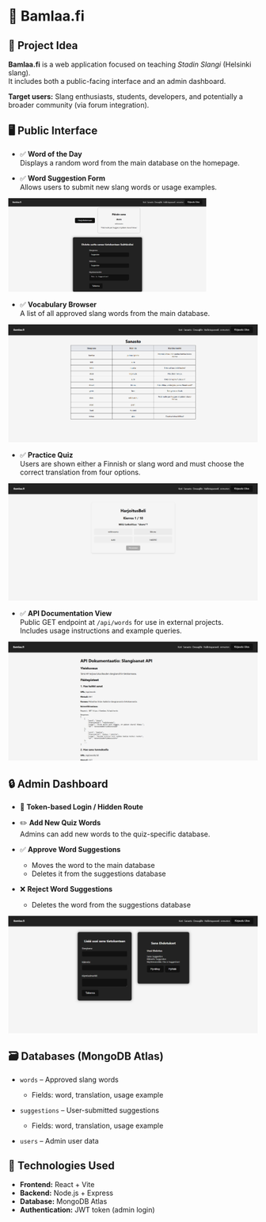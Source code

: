 # 🧠 Bamlaa.fi

## 🎯 Project Idea

**Bamlaa.fi** is a web application focused on teaching *Stadin Slangi* (Helsinki slang).  
It includes both a public-facing interface and an admin dashboard.

**Target users:** Slang enthusiasts, students, developers, and potentially a broader community (via forum integration).


## 🖥️ Public Interface

- ✅ **Word of the Day**  
  Displays a random word from the main database on the homepage.

- ✅ **Word Suggestion Form**  
  Allows users to submit new slang words or usage examples.

<img src="https://github.com/eemuston/bamlaa_app/blob/main/frontend_bamlaa/public/home.png?raw=true" alt="home screen" width="400"/>

- ✅ **Vocabulary Browser**  
  A list of all approved slang words from the main database.

![alt text](https://github.com/eemuston/bamlaa_app/blob/main/frontend_bamlaa/public/vocabulary.png?raw=true)

- ✅ **Practice Quiz**  
  Users are shown either a Finnish or slang word and must choose the correct translation from four options.

![alt text](https://github.com/eemuston/bamlaa_app/blob/main/frontend_bamlaa/public/quiz.png?raw=true)

- ✅ **API Documentation View**  
  Public GET endpoint at `/api/words` for use in external projects.  
  Includes usage instructions and example queries.

![alt text](https://github.com/eemuston/bamlaa_app/blob/main/frontend_bamlaa/public/documentation.png?raw=true)

## 🔒 Admin Dashboard

- 🔧 **Token-based Login / Hidden Route**

- ✏️ **Add New Quiz Words**  
  Admins can add new words to the quiz-specific database.

- ✅ **Approve Word Suggestions**  
  - Moves the word to the main database  
  - Deletes it from the suggestions database

- ❌ **Reject Word Suggestions**  
  - Deletes the word from the suggestions database

![alt text](https://github.com/eemuston/bamlaa_app/blob/main/frontend_bamlaa/public/dashboard.png?raw=true)

## 🗃️ Databases (MongoDB Atlas)

- `words` – Approved slang words  
  - Fields: word, translation, usage example

- `suggestions` – User-submitted suggestions  
  - Fields: word, translation, usage example

- `users` – Admin user data

## 🧱 Technologies Used

- **Frontend:** React + Vite  
- **Backend:** Node.js + Express  
- **Database:** MongoDB Atlas  
- **Authentication:** JWT token (admin login)  
